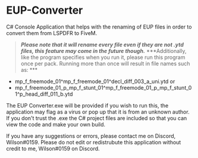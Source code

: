 # EUP-Converter
C# Console Application that helps with the renaming of EUP files in order to convert them from LSPDFR to FiveM.

> ***Please note that it will rename every file even if they are not .ytd files, this feature may come in the future though.***
> ***Additionally, like the program specifies when you run it, please run this program once per pack. Running more than once will result in file names such as: ***
* mp_f_freemode_01^mp_f_freemode_01^decl_diff_003_a_uni.ytd
or
* mp_f_freemode_01_p_mp_f_stunt_01^mp_f_freemode_01_p_mp_f_stunt_01^p_head_diff_011_b.ytd


The EUP Converter.exe will be provided if you wish to run this, the application may flag as a virus or pop up that it is from an unknown author. If you don't trust the .exe the C# project files are included so that you can view the code and make your own build.

If you have any suggestions or errors, please contact me on Discord, Wilson#0159.
Please do not edit or redistrubute this application without credit to me, Wilson#0159 on Discord.
